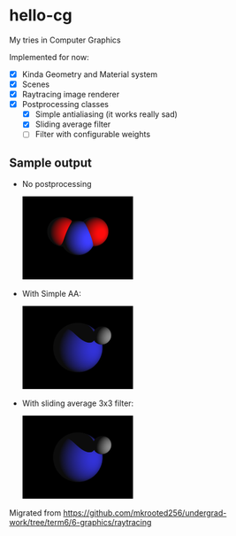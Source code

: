 # hello-cg

My tries in Computer Graphics

Implemented for now:
- [x] Kinda Geometry and Material system
- [x] Scenes
- [x] Raytracing image renderer
- [x] Postprocessing classes
  - [x] Simple antialiasing (it works really sad)
  - [x] Sliding average filter
  - [ ] Filter with configurable weights

## Sample output
- No postprocessing

  <img src="output.bmp" alt="drawing" width="200"/>
- With Simple AA:

  <img src="output-aa.bmp" alt="drawing" width="200"/>
- With sliding average 3x3 filter:

  <img src="output-avg3.bmp" alt="drawing" width="200"/>

Migrated from https://github.com/mkrooted256/undergrad-work/tree/term6/6-graphics/raytracing
